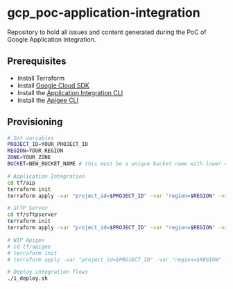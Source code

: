 # gcp_poc-application-integration
Repository to hold all issues and content generated during the PoC of Google Application Integration.

## Prerequisites
- Install Terraform
- Install [Google Cloud SDK](https://cloud.google.com/sdk/docs/install)
- Install the [Application Integration CLI](https://github.com/GoogleCloudPlatform/application-integration-management-toolkit)
- Install the [Apigee CLI](https://github.com/apigee/apigeecli)

## Provisioning
```sh
# Set variables
PROJECT_ID=YOUR_PROJECT_ID
REGION=YOUR_REGION
ZONE=YOUR_ZONE
BUCKET=NEW_BUCKET_NAME # this must be a unique bucket name with lower case letters, numbers & dashes

# Application Integration
cd tf/aip
terraform init
terraform apply -var "project_id=$PROJECT_ID" -var "region=$REGION" -var "bucket=$BUCKET"

# SFTP Server
cd tf/sftpserver
terraform init
terraform apply -var "project_id=$PROJECT_ID" -var "region=$REGION" -var "zone=$ZONE"

# WIP Apigee
# cd tf/apigee
# terraform init
# terraform apply -var "project_id=$PROJECT_ID" -var "region=$REGION" -var "zone=$ZONE"

# Deploy integration flows
./1_deploy.sh
```